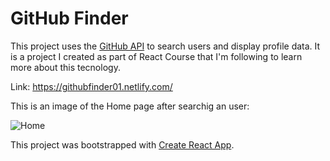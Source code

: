# GitHub Finder

This project uses the [GitHub API](https://developer.github.com/v3/) to search users and display profile data. It is a project I created as part of React Course that I'm following to learn more about this tecnology.

Link: https://githubfinder01.netlify.com/

This is an image of the Home page after searchig an user:

![Home](https://user-images.githubusercontent.com/26531059/72654377-3238f200-396e-11ea-88e6-a696f714a4a1.png)

This project was bootstrapped with [Create React App](https://github.com/facebook/create-react-app).
